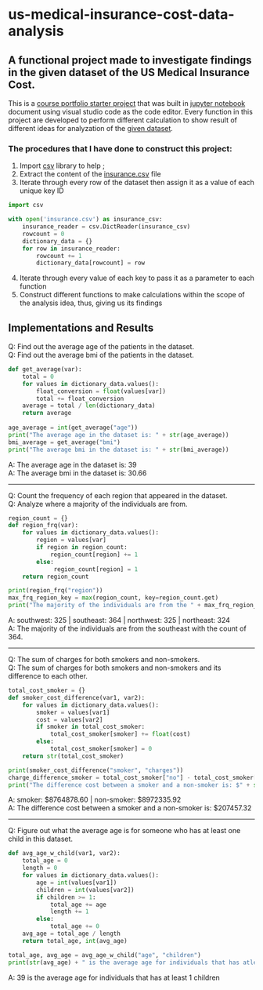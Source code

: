 # us-medical-insurance-cost-data-analysis

## A functional project made to investigate findings in the given dataset of the US Medical Insurance Cost.

This is a [course portfolio starter project](https://discuss.codecademy.com/c/project/portfolio-project-python-project/1908) that was built in [jupyter notebook](https://jupyter.org/) document using visual studio code as the code editor. Every function in this project are developed to perform different calculation to show result of different ideas for analyzation of the [given dataset](https://raw.githubusercontent.com/Irron21/us-medical-insurance-cost-data-analysis/main/python-portfolio-project-starter-files/insurance.csv).

### The procedures that I have done to construct this project:
1. Import [csv](https://docs.python.org/3/library/csv.html) library to help ;
2. Extract the content of the [insurance.csv](https://github.com/Irron21/us-medical-insurance-cost-data-analysis/blob/main/python-portfolio-project-starter-files/insurance.csv) file
3. Iterate through every row of the dataset then assign it as a value of each unique key ID
```python
import csv

with open('insurance.csv') as insurance_csv:
    insurance_reader = csv.DictReader(insurance_csv)
    rowcount = 0
    dictionary_data = {}
    for row in insurance_reader:
        rowcount += 1
        dictionary_data[rowcount] = row
```
4. Iterate through every value of each key to pass it as a parameter to each function
5. Construct different functions to make calculations within the scope of the analysis idea, thus, giving us its findings

## Implementations and Results
Q: Find out the average age of the patients in the dataset. <br>
Q: Find out the average bmi of the patients in the dataset.
```python
def get_average(var):
    total = 0
    for values in dictionary_data.values():
        float_conversion = float(values[var])
        total += float_conversion
    average = total / len(dictionary_data)
    return average
    
age_average = int(get_average("age"))
print("The average age in the dataset is: " + str(age_average))
bmi_average = get_average("bmi")
print("The average bmi in the dataset is: " + str(bmi_average))
```

A: The average age in the dataset is: 39 <br>
A: The average bmi in the dataset is: 30.66

---

Q: Count the frequency of each region that appeared in the dataset. <br>
Q: Analyze where a majority of the individuals are from.
```python
region_count = {}
def region_frq(var):
    for values in dictionary_data.values():
        region = values[var]
        if region in region_count:
            region_count[region] += 1
        else:
             region_count[region] = 1
    return region_count

print(region_frq("region"))
max_frq_region_key = max(region_count, key=region_count.get)
print("The majority of the individuals are from the " + max_frq_region_key+ " with the count of " + str(max(region_count.values())))
```
A: southwest: 325 | southeast: 364 | northwest: 325 | northeast: 324 <br>
A: The majority of the individuals are from the southeast with the count of 364.

---

Q: The sum of charges for both smokers and non-smokers. <br>
Q: The sum of charges for both smokers and non-smokers and its difference to each other.
```python
total_cost_smoker = {}
def smoker_cost_difference(var1, var2):
    for values in dictionary_data.values():
        smoker = values[var1]
        cost = values[var2]
        if smoker in total_cost_smoker:
            total_cost_smoker[smoker] += float(cost)
        else:
            total_cost_smoker[smoker] = 0
    return str(total_cost_smoker)

print(smoker_cost_difference("smoker", "charges"))
charge_difference_smoker = total_cost_smoker["no"] - total_cost_smoker["yes"]
print("The difference cost between a smoker and a non-smoker is: $" + str(charge_difference_smoker))
```
A: smoker: $8764878.60 | non-smoker: $8972335.92 <br>
A: The difference cost between a smoker and a non-smoker is: $207457.32

---

Q: Figure out what the average age is for someone who has at least one child in this dataset.
```python
def avg_age_w_child(var1, var2):
    total_age = 0
    length = 0
    for values in dictionary_data.values():
        age = int(values[var1])
        children = int(values[var2])
        if children >= 1:
            total_age += age
            length += 1
        else:
            total_age += 0
    avg_age = total_age / length
    return total_age, int(avg_age)

total_age, avg_age = avg_age_w_child("age", "children")
print(str(avg_age) + " is the average age for individuals that has atleast 1 children")
```
A: 39 is the average age for individuals that has at least 1 children

